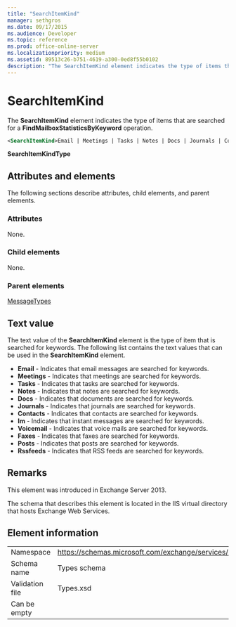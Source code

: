 ```yaml
---
title: "SearchItemKind" 
manager: sethgros
ms.date: 09/17/2015
ms.audience: Developer
ms.topic: reference
ms.prod: office-online-server
ms.localizationpriority: medium
ms.assetid: 89513c26-b751-4619-a300-0ed8f55b0102
description: "The SearchItemKind element indicates the type of items that are searched for a FindMailboxStatisticsByKeyword operation."
---
```


# SearchItemKind

The **SearchItemKind** element indicates the type of items that are searched for a **FindMailboxStatisticsByKeyword** operation.
  
```XML
<SearchItemKind>Email | Meetings | Tasks | Notes | Docs | Journals | Contacts | Im | Voicemail | Faxes | Posts | Rssfeeds</SearchItemKind>
```

**SearchItemKindType**

## Attributes and elements

The following sections describe attributes, child elements, and parent elements.
  
### Attributes

None.
  
### Child elements

None.
  
### Parent elements

[MessageTypes](messagetypes.md)
  
## Text value

The text value of the **SearchItemKind** element is the type of item that is searched for keywords. The following list contains the text values that can be used in the **SearchItemKind** element.
  
- **Email** - Indicates that email messages are searched for keywords.
- **Meetings** - Indicates that meetings are searched for keywords.
- **Tasks** - Indicates that tasks are searched for keywords.
- **Notes** - Indicates that notes are searched for keywords.
- **Docs** - Indicates that documents are searched for keywords.
- **Journals** - Indicates that journals are searched for keywords.
- **Contacts** - Indicates that contacts are searched for keywords.
- **Im** - Indicates that instant messages are searched for keywords.
- **Voicemail** - Indicates that voice mails are searched for keywords.
- **Faxes** - Indicates that faxes are searched for keywords.
- **Posts** - Indicates that posts are searched for keywords.
- **Rssfeeds** - Indicates that RSS feeds are searched for keywords.

## Remarks

This element was introduced in Exchange Server 2013.
  
The schema that describes this element is located in the IIS virtual directory that hosts Exchange Web Services.
  
## Element information

|||
|:-----|:-----|
|Namespace |https://schemas.microsoft.com/exchange/services/2006/types |
|Schema name |Types schema |
|Validation file |Types.xsd |
|Can be empty ||
